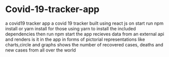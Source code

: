 # Covid-19-tracker-app
a covid19 tracker app
a covid 19 tracker built using react js 
on start run npm install or yarn install for those using yarn to install the included dependencies 
then run npm start
the app recieves data from an external api and renders is it in the app in forms of pictorial  representations like charts,circle and graphs
shows the number of recovered cases, deaths and new cases from all over the world
